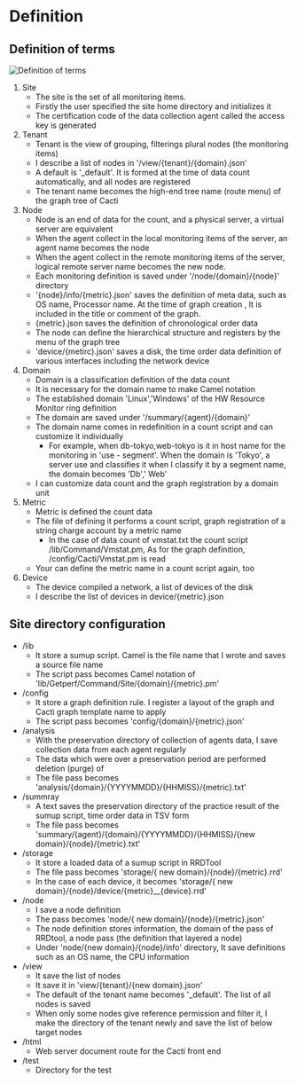 Definition
==========

Definition of terms
--------

![Definition of terms](docs/image/definition.png)

1. Site
    * The site is the set of all monitoring items.
    * Firstly the user specified the site home directory and initializes it
    * The certification code of the data collection agent called the access key is generated
2. Tenant
    * Tenant is the view of grouping, filterings plural nodes (the monitoring items)
    * I describe a list of nodes in '/view/{tenant}/{domain}.json'
    * A default is '_default'. It is formed at the time of data count automatically, and all nodes are registered
    * The tenant name becomes the high-end tree name (route menu) of the graph tree of Cacti
3. Node
    * Node is an end of data for the count, and a physical server, a virtual server are equivalent
    * When the agent collect in the local monitoring items of the server, an agent name becomes the node
    * When the agent collect in the remote monitoring items of the server, logical remote server name becomes the new node.
    * Each monitoring definition is saved under '/node/{domain}/{node}' directory
    * '{node}/info/{metric}.json' saves the definition of meta data, such as OS name, Processor name. At the time of graph creation , It is included in the title or comment of the graph.
    * {metric}.json saves the definition of chronological order data
    * The node can define the hierarchical structure and registers by the menu of the graph tree
    * 'device/{metirc}.json' saves a disk, the time order data definition of various interfaces including the network device
4. Domain
    * Domain is a classification definition of the data count
    * It is necessary for the domain name to make Camel notation
    * The established domain 'Linux','Windows' of the HW Resource Monitor ring definition
    * The domain are saved under '/summary/{agent}/{domain}'
    * The domain name comes in redefinition in a count script and can customize it individually
        - For example, when db-tokyo,web-tokyo is it in host name for the monitoring in 'use - segment'. When the domain is 'Tokyo', a server use and classifies it when I classify it by a segment name, the domain becomes 'Db',' Web'
    * I can customize data count and the graph registration by a domain unit
5. Metric
    * Metric is defined the count data
    * The file of defining it performs a count script, graph registration of a string charge account by a metric name
        - In the case of data count of vmstat.txt the count script /lib/Command/Vmstat.pm,
    As for the graph definition, /config/Cacti/Vmstat.pm is read
    * Your can define the metric name in a count script again, too
5. Device
    * The device compiled a network, a list of devices of the disk
    * I describe the list of devices in device/{metric}.json

Site directory configuration
--------------

* /lib
    - It store a sumup script. Camel is the file name that I wrote and saves a source file name
    - The script pass becomes Camel notation of 'lib/Getperf/Command/Site/{domain}/{metric}.pm'
* /config
    - It store a graph definition rule. I register a layout of the graph and Cacti graph template name to apply
    - The script pass becomes 'config/{domain}/{metric}.json'
* /analysis
    - With the preservation directory of collection of agents data, I save collection data from each agent regularly
    - The data which were over a preservation period are performed deletion (purge) of
    - The file pass becomes 'analysis/{domain}/{YYYYMMDD}/{HHMISS}/{metric}.txt'
* /summray
    - A text saves the preservation directory of the practice result of the sumup script, time order data in TSV form
    - The file pass becomes 'summary/{agent}/{domain}/{YYYYMMDD}/{HHMISS}/{new domain}/{node}/{metric}.txt'
* /storage
    - It store a loaded data of a sumup script in RRDTool
    - The file pass becomes 'storage/{ new domain}/{node}/{metric}.rrd'
    - In the case of each device, it becomes 'storage/{ new domain}/{node}/device/{metric}__{device}.rrd'
* /node
    - I save a node definition
    - The pass becomes 'node/{ new domain}/{node}/{metric}.json'
    - The node definition stores information, the domain of the pass of RRDtool, a node pass (the definition that layered a node)
    - Under 'node/{new domain}/{node}/info' directory, It save definitions such as an OS name, the CPU information
* /view
    - It save the list of nodes
    - It save it in 'view/{tenant}/{new domain}.json'
    - The default of the tenant name becomes '_default'. The list of all nodes is saved
    - When only some nodes give reference permission and filter it, I make the directory of the tenant newly and save the list of below target nodes
* /html
    - Web server document route for the Cacti front end
* /test
    - Directory for the test
